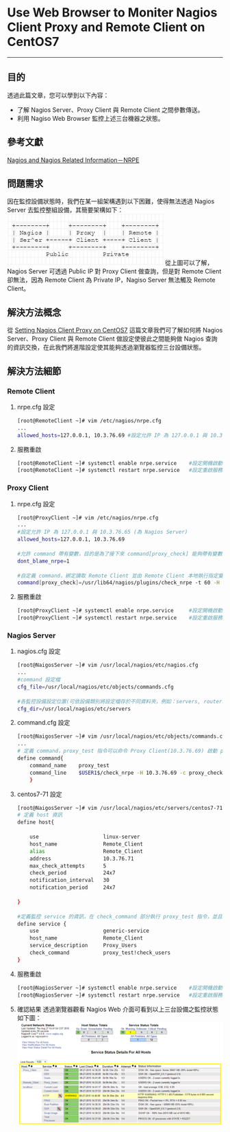 # Use Web Browser to Moniter Nagios Client Proxy and Remote Client on CentOS7
---
## 目的
透過此篇文章，您可以學到以下內容：
* 了解 Nagios Server、Proxy Client 與 Remote Client 之間參數傳送。
* 利用 Nagiso Web Browser 監控上述三台機器之狀態。

## 參考文獻
[Nagios and Nagios Related Information－NRPE](http://sites.box293.com/nagios/guides/nrpe/proxying-or-double-hopping/nrpe)

## 問題需求
因在監控設備狀態時，我們在某一組架構遇到以下困難，使得無法透過 Nagios Server 去監控整組設備，其簡要架構如下：
![Nagios_Architecture](./Picture_Nagios/Nagios_Architecture.png)
從上圖可以了解，Nagios Server 可透過 Public IP 對 Proxy Client 做查詢，但是對 Remote Client 卻無法，因為 Remote Client 為 Private IP，Nagiso Server 無法觸及 Remote Client。

## 解決方法概念
從 [Setting Nagios Client Proxy on CentOS7](./Setting_Nagios_Client_Proxy_on_CentOS7.md) 這篇文章我們可了解如何將 Nagios Server、Proxy Client 與 Remote Client 做設定使彼此之間能夠做 Nagios 查詢的資訊交換，在此我們將進階設定使其能夠透過瀏覽器監控三台設備狀態。

## 解決方法細節

### Remote Client
1. nrpe.cfg 設定
    ```bash
    [root@RemoteClient ~]# vim /etc/nagios/nrpe.cfg
    ...
    allowed_hosts=127.0.0.1, 10.3.76.69	#設定允許 IP 為 127.0.0.1 與 10.3.76.69 (為 Proxy Client)
    ```

2. 服務重啟
	```bash
    [root@RemoteClient ~]# systemctl enable nrpe.service	#設定開機啟動
    [root@RemoteClient ~]# systemctl restart nrpe.service	#設定重啟服務
    ```

### Proxy Client
1. nrpe.cfg 設定
	```bash
    [root@ProxyClient ~]# vim /etc/nagios/nrpe.cfg
    ...
    #設定允許 IP 為 127.0.0.1 與 10.3.76.65 (為 Nagios Server)
    allowed_hosts=127.0.0.1, 10.3.76.69
    
    #允許 command 帶有變數，目的是為了接下來 command[proxy_check] 能夠帶有變數 $ARG1$，設定值為 0 則無法讀取變數值。
    dont_blame_nrpe=1
    
    #自定義 command，綁定讀取 Remote Client 並由 Remote Client 本地執行指定變數指令($ARG1$)，將結果回傳，並且設定最大等待時間為 60 秒。$ARG1$ 變數為指定的指令，將由 Nagios Server 端設定執行甚麼指令。
    command[proxy_check]=/usr/lib64/nagios/plugins/check_nrpe -t 60 -H 10.3.76.71 -c $ARG1$
    ```
    
2. 服務重啟
	```bash
    [root@ProxyClient ~]# systemctl enable nrpe.service		#設定開機啟動
    [root@ProxyClient ~]# systemctl restart nrpe.service	#設定重啟服務
    ```

### Nagios Server
1. nagios.cfg 設定
	```bash
    [root@NaigosServer ~]# vim /usr/local/nagios/etc/nagios.cfg
    ...
    #command 設定檔
    cfg_file=/usr/local/nagios/etc/objects/commands.cfg
    
    #各監控設備設定位置(可依設備類別將設定檔存於不同資料夾，例如：servers, routers, desktops)
    cfg_dir=/usr/local/nagios/etc/servers
    ```
    
2. command.cfg 設定
	```bash
    [root@NaigosServer ~]# vim /usr/local/nagios/etc/objects/commands.cfg
    ...
    # 定義 command，proxy_test 指令可以命令 Proxy Client(10.3.76.69) 啟動 proxy_check 指令，並且傳送變數 $ARG1$ 給 Proxy Client。參數 -c 代表命令 Client 執行指令，該指令定義於 Client端。參數 -a 代表 Client 端執行指令所需要的變數，多變數可用空白隔開。
	define command{
        command_name    proxy_test
        command_line    $USER1$/check_nrpe -H 10.3.76.69 -c proxy_check -a $ARG1$
        }
    ```

3. centos7-71 設定
	```bash
    [root@NaigosServer ~]# vim /usr/local/nagios/etc/servers/centos7-71.cfg
    # 定義 host 資訊
    define host{

        use                     linux-server
        host_name               Remote_Client
        alias                   Remote_Client
        address                 10.3.76.71
        max_check_attempts      5
        check_period            24x7
        notification_interval   30
        notification_period     24x7

	}

	#定義監控 service 的資訊，在 check_command 部分執行 proxy_test 指令，並且給予變數 check_users。
	define service {
        use                     generic-service
        host_name               Remote_Client
        service_description     Proxy_Users
        check_command           proxy_test!check_users
	}
    ```

4. 服務重啟
	```bash
    [root@NagiosServer ~]# systemctl enable nrpe.service	#設定開機啟動
    [root@NagiosServer ~]# systemctl restart nrpe.service	#設定重啟服務
    ```
    
5. 確認結果
透過瀏覽器觀看 Nagios Web 介面可看到以上三台設備之監控狀態如下圖：
![Nagios Web Browser](./Picture_Nagios/Nagios_Web_Browser.png)